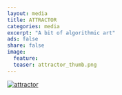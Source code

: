 ```yaml
---
layout: media
title: ATTRACTOR 
categories: media
excerpt: "A bit of algorithmic art"
ads: false
share: false
image:
  feature:
  teaser: attractor_thumb.png 
---
```


[![attractor](/images/attractor.png)](/images/attractor.png)



